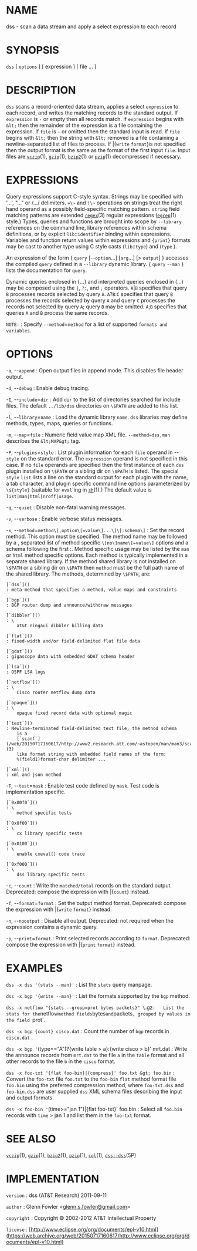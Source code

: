 # NAME

dss - scan a data stream and apply a select expression to each record

# SYNOPSIS

`dss` \[ `options` \] \[ expression \] \[ file ... \]

# DESCRIPTION

`dss` scans a record-oriented data stream, applies a select
`expression` to each record, and writes the matching records to the
standard output. If `expression` is `-` or empty then all records
match. If `expression` begins with `&lt;` then the remainder of the
expression is a file containing the expression. If `file` is `-` or
omitted then the standard input is read. If `file` begins with `&lt;`
then the string with `&lt;` removed is a file containing a
newline-separated list of files to process. If |{`write` `format`}is
not specified then the output format is the same as the format of the
first input `file`.
Input files are
[`vczip`](/web/20150717160617/http://www2.research.att.com/~astopen/man/man1/vczip.html)(1),
[`gzip`](/web/20150717160617/http://www2.research.att.com/~astopen/man/man1/gzip.html)(1),
[`bzip2`](/web/20150717160617/http://www2.research.att.com/~astopen/man/man1/bzip2.html)(1)
or
[`pzip`](/web/20150717160617/http://www2.research.att.com/~astopen/man/man1/pzip.html)(1)
decompressed if necessary.

# EXPRESSIONS

Query expressions support C-style syntax. Strings may be specified with
'...', "..." or /.../ delimiters. `=\~` and `!\~` operations on
strings treat the right hand operand as a possibly field-specific
matching pattern. `string` field matching patterns are extended
[`regex`](/web/20150717160617/http://www2.research.att.com/~astopen/man/man3/regex.html)(3)
regular expressions
([`egrep`](/web/20150717160617/http://www2.research.att.com/~astopen/man/man1/egrep.html)(1)
style.)
Types, queries and functions are brought into scope by `--library`
references on the command line, library references within schema
definitions, or by explicit `lib`::`identifier` binding within
expressions. Variables and function return values within expressions and
`{print}` formats may be cast to another type using C style casts
(`lib`::`type`) and (`type` ).

An expression of the form { `query` \[--`option`...\] \[`arg`...\]
\[&gt; `output`\] } accesses the compiled `query` defined in a
`--library` dynamic library. { `query` `--man` } lists the
documentation for `query`.

Dynamic queries enclosed in {...} and interpreted queries enclosed in
(...) may be composed using the `|`, `?:`, and `;` operators.
`A`|`B` specifies that query `B` processes records selected by query
`A`. `A`?`B`:`C` specifies that query `B` processes the records selected
by query `A` and query `C` processes the records not selected by query
`A`; query `B` may be omitted. `A`;`B` specifies that queries `A` and
`B` process the same records.

`NOTE:`
:   Specify `--method`=`method` for a list of supported `formats and
    variables`.

# OPTIONS

-`a`, --`append`
:   Open output files in append mode. This disables file header output.

-`d`, --`debug`
:   Enable debug tracing.

-`I`, --`include`=`dir`
:   Add `dir` to the list of directories searched for include files. The
    default `../lib/dss` directories on `\$PATH` are added to
    this list.

-`l`, --`library`=`name`
:   Load the dynamic library `name`. `dss` libraries may define
    methods, types, maps, queries or functions.

-`m`, --`map`=`file`
:   Numeric field value map XML file. `--method=dss,man` describes the
    `&lt;MAP&gt;` tag.

-`P`, --`plugins`=`style`
:   List plugin information for each `file` operand in --`style` on the
    standard error. The `expression` operand is not specified in
    this case. If no `file` operands are specified then the first
    instance of each `dss` plugin installed on `\$PATH` or a sibling
    dir on `\$PATH` is listed. The special `style` `list` lists a
    line on the standard output for each plugin with the name, a tab
    character, and plugin specific command line options parameterized by
    `\${style}` (suitable for `eval`'ing in
    [`sh`](/web/20150717160617/http://www2.research.att.com/~astopen/man/man1/sh.html)(1).)
    The default value is `list|man|html|nroff|usage`.

-`q`, --`quiet`
:   Disable non-fatal warning messages.

-`v`, --`verbose`
:   Enable verbose status messages.

-`x`, --`method`=`method\[,option\[=value\]...\]\[:schema\]`
:   Set the record method. This option must be specified. The method
    name may be followed by a , separated list of method specific
    `\[no\]name\[=value\]` options and a schema following the first :.
    Method specific usage may be listed by the `man` or `html`
    method specific options. Each method is typically implemented in a
    separate shared library. If the method shared library is not
    installed on `\$PATH` or a sibling dir on `\$PATH` then `method`
    must be the full path name of the shared library. The methods,
    determined by `\$PATH`, are:

    [`dss`]()
    : meta-method that specifies a method, value maps and constraints

    [`bgp`]()
    : BGP router dump and announce/withdraw messages

    [`dibbler`]()
    : \
        at&t ningaui dibbler billing data

    [`flat`]()
    : fixed-width and/or field-delimited flat file data

    [`gdat`]()
    : gigascope data with embedded GDAT schema header

    [`lsa`]()
    : OSPF LSA logs

    [`netflow`]()
    : \
        Cisco router netflow dump data

    [`opaque`]()
    : \
        opaque fixed record data with optional magic

    [`text`]()
    : Newline-terminated field-delimited text file; the method schema
        is a
        [`scanf`](/web/20150717160617/http://www2.research.att.com/~astopen/man/man3/scanf.html)(3)
        like format string with embedded field names of the form:
        %(field1)format-char delimiter ...

    [`xml`]()
    : xml and json method

-`T`, --`test`=`mask`
:   Enable test code defined by `mask`. Test code is
    implementation specific.

    [`0x00f0`]()
    : \
        method specific tests

    [`0x0f00`]()
    : \
        cx library specific tests

    [`0x0100`]()
    : \
        enable cxeval() code trace

    [`0xf000`]()
    : \
        dss library specific tests

-`c`, --`count`
:   Write the `matched/total` records on the standard output.
    Deprecated: compose the expression with |{`count`} instead.

-`f`, --`format`=`format`
:   Set the output method format. Deprecated: compose the expression
    with |{`write` `format`} instead.

-`n`, --`nooutput`
:   Disable all output. Deprecated: not required when the expression
    contains a dynamic query.

-`p`, --`print`=`format`
:   Print selected records according to `format`. Deprecated: compose
    the expression with |{`print` `format`} instead.

# EXAMPLES

`dss -x dss '{stats --man}'`
:   List the `stats` query manpage.

`dss -x bgp '{write --man}'`
:   List the formats supported by the `bgp` method.

`dss -x netflow "{stats --group=prot bytes packets}" \`.gz`
:   List the stats for the `netflow` method fields `bytes` and
    `packets`, grouped by values in the field `prot`.

`dss -x bgp {count} cisco.dat`
:   Count the number of `bgp` records in `cisco.dat` .

`dss -x bgp '`(type=="A")?{write table &gt; a}:{write cisco &gt; b}' mrt.dat
:   Write the announce records from `mrt.dat` to the file `a` in the
    `table` format and all other records to the file `b` in the
    `cisco` format.

`dss -x foo-txt '{flat foo-bin}|{compress}' foo.txt &gt; foo.bin`
:   Convert the `foo-txt` file `foo.txt` to the `foo-bin` `flat`
    method format file `foo.bin` using the preferred compression
    method, where `foo-txt.dss` and `foo-bin.dss` are user supplied
    `dss` XML schema files describing the input and output formats.

`dss -x foo-bin '`(time&gt;="jan 1")|{flat foo-txt}' foo.bin
:   Select all `foo.bin` records with `time` &gt; jan 1 and list
    them in the `foo-txt` format.

# SEE ALSO

[`vczip`](/web/20150717160617/http://www2.research.att.com/~astopen/man/man1/vczip.html)(1),
[`gzip`](/web/20150717160617/http://www2.research.att.com/~astopen/man/man1/gzip.html)(1),
[`bzip2`](/web/20150717160617/http://www2.research.att.com/~astopen/man/man1/bzip2.html)(1),
[`pzip`](/web/20150717160617/http://www2.research.att.com/~astopen/man/man1/pzip.html)(1),
[`cql`](/web/20150717160617/http://www2.research.att.com/~astopen/man/man1/cql.html)(1),
[`dss::dss`](/web/20150717160617/http://www2.research.att.com/~astopen/man/man5P/dss-dss.html)(5P)

# IMPLEMENTATION

`version`
:   dss (AT&T Research) 2011-09-11

`author`
:   Glenn Fowler
    &lt;[glenn.s.fowler@gmail.com](https://web.archive.org/web/20150717160617/mailto:glenn.s.fowler@gmail.com)&gt;

`copyright`
:   Copyright © 2002-2012 AT&T Intellectual Property

`license`
:   [http://www.eclipse.org/org/documents/epl-v10.html](https://web.archive.org/web/20150717160617/http://www.eclipse.org/org/documents/epl-v10.html)


